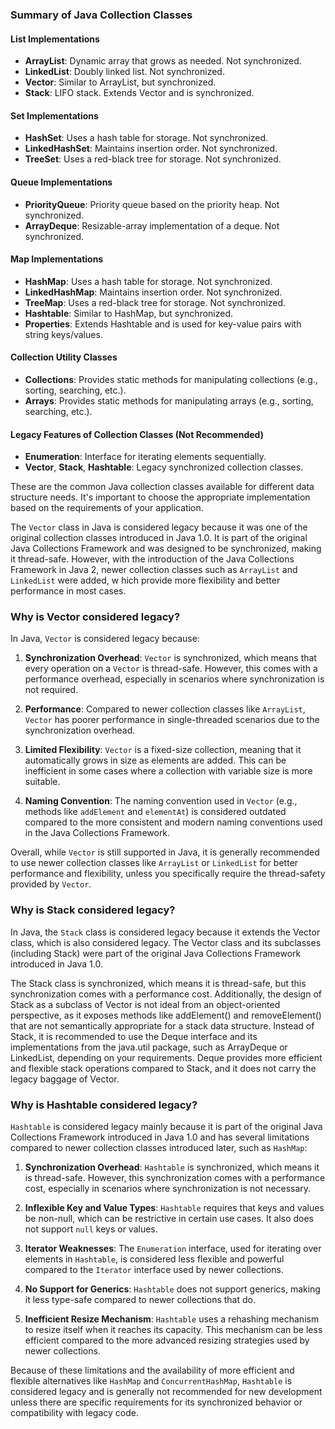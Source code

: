 ### Summary of Java Collection Classes

#### List Implementations
- **ArrayList**: Dynamic array that grows as needed. Not synchronized.
- **LinkedList**: Doubly linked list. Not synchronized.
- **Vector**: Similar to ArrayList, but synchronized.
- **Stack**: LIFO stack. Extends Vector and is synchronized.

#### Set Implementations
- **HashSet**: Uses a hash table for storage. Not synchronized.
- **LinkedHashSet**: Maintains insertion order. Not synchronized.
- **TreeSet**: Uses a red-black tree for storage. Not synchronized.

#### Queue Implementations
- **PriorityQueue**: Priority queue based on the priority heap. Not synchronized.
- **ArrayDeque**: Resizable-array implementation of a deque. Not synchronized.

#### Map Implementations
- **HashMap**: Uses a hash table for storage. Not synchronized.
- **LinkedHashMap**: Maintains insertion order. Not synchronized.
- **TreeMap**: Uses a red-black tree for storage. Not synchronized.
- **Hashtable**: Similar to HashMap, but synchronized.
- **Properties**: Extends Hashtable and is used for key-value pairs with string keys/values.

#### Collection Utility Classes
- **Collections**: Provides static methods for manipulating collections (e.g., sorting, searching, etc.).
- **Arrays**: Provides static methods for manipulating arrays (e.g., sorting, searching, etc.).

#### Legacy Features of Collection Classes (Not Recommended)
- **Enumeration**: Interface for iterating elements sequentially.
- **Vector**, **Stack**, **Hashtable**: Legacy synchronized collection classes.

These are the common Java collection classes available for different data structure needs. 
It's important to choose the appropriate implementation based on the requirements of your application.

The `Vector` class in Java is considered legacy because it was one of the original collection classes 
introduced in Java 1.0. It is part of the original Java Collections Framework and was designed to be synchronized, 
making it thread-safe. However, with the introduction of the Java Collections Framework in Java 2, 
newer collection classes such as `ArrayList` and `LinkedList` were added, w
hich provide more flexibility and better performance in most cases.

### Why is Vector considered legacy?
In Java, `Vector` is considered legacy because:

1. **Synchronization Overhead**: `Vector` is synchronized, which means that every operation on a `Vector` 
is thread-safe. However, this comes with a performance overhead, especially in scenarios where synchronization 
is not required.

2. **Performance**: Compared to newer collection classes like `ArrayList`, `Vector` has poorer performance 
in single-threaded scenarios due to the synchronization overhead.

3. **Limited Flexibility**: `Vector` is a fixed-size collection, meaning that it automatically grows in size 
as elements are added. This can be inefficient in some cases where a collection with variable size is more suitable.

4. **Naming Convention**: The naming convention used in `Vector` (e.g., methods like `addElement` and `elementAt`) 
is considered outdated compared to the more consistent and modern naming conventions used in the Java Collections 
Framework.

Overall, while `Vector` is still supported in Java, it is generally recommended to use newer collection classes 
like `ArrayList` or `LinkedList` for better performance and flexibility, unless you specifically require 
the thread-safety provided by `Vector`.

### Why is Stack considered legacy?
In Java, the `Stack` class is considered legacy because it extends the Vector class, which is also considered legacy. 
The Vector class and its subclasses (including Stack) were part of the original Java Collections Framework 
introduced in Java 1.0.

The Stack class is synchronized, which means it is thread-safe, but this synchronization comes with a performance cost. Additionally, the design of Stack as a subclass of Vector is not ideal from an object-oriented perspective, as it exposes methods like addElement() and removeElement() that are not semantically appropriate for a stack data structure.
Instead of Stack, it is recommended to use the Deque interface and its implementations from the java.util package, 
such as ArrayDeque or LinkedList, depending on your requirements. Deque provides more efficient and flexible 
stack operations compared to Stack, and it does not carry the legacy baggage of Vector.

### Why is Hashtable considered legacy?

`Hashtable` is considered legacy mainly because it is part of the original Java Collections Framework introduced 
in Java 1.0 and has several limitations compared to newer collection classes introduced later, such as `HashMap`:

1. **Synchronization Overhead**: `Hashtable` is synchronized, which means it is thread-safe. However, 
this synchronization comes with a performance cost, especially in scenarios where synchronization is not necessary.

2. **Inflexible Key and Value Types**: `Hashtable` requires that keys and values be non-null, which can be restrictive 
in certain use cases. It also does not support `null` keys or values.

3. **Iterator Weaknesses**: The `Enumeration` interface, used for iterating over elements in `Hashtable`, 
is considered less flexible and powerful compared to the `Iterator` interface used by newer collections.

4. **No Support for Generics**: `Hashtable` does not support generics, making it less type-safe compared to 
newer collections that do.

5. **Inefficient Resize Mechanism**: `Hashtable` uses a rehashing mechanism to resize itself when it reaches 
its capacity. This mechanism can be less efficient compared to the more advanced resizing strategies used by newer collections.

Because of these limitations and the availability of more efficient and flexible alternatives like `HashMap` 
and `ConcurrentHashMap`, `Hashtable` is considered legacy and is generally not recommended for new development unless there are specific requirements for its synchronized behavior or compatibility with legacy code.
